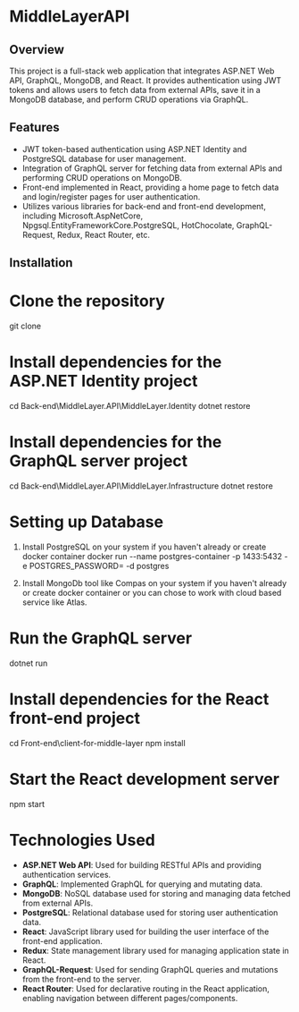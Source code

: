 # MiddleLayerAPI

## Overview

This project is a full-stack web application that integrates ASP.NET Web API, GraphQL, MongoDB, and React. It provides authentication using JWT tokens and allows users to fetch data from external APIs, save it in a MongoDB database, and perform CRUD operations via GraphQL.

## Features

- JWT token-based authentication using ASP.NET Identity and PostgreSQL database for user management.
- Integration of GraphQL server for fetching data from external APIs and performing CRUD operations on MongoDB.
- Front-end implemented in React, providing a home page to fetch data and login/register pages for user authentication.
- Utilizes various libraries for back-end and front-end development, including Microsoft.AspNetCore, Npgsql.EntityFrameworkCore.PostgreSQL, HotChocolate, GraphQL-Request, Redux, React Router, etc.

## Installation


# Clone the repository
git clone <repository-url>

# Install dependencies for the ASP.NET Identity project
cd Back-end\MiddleLayer.API\MiddleLayer.Identity
dotnet restore

# Install dependencies for the GraphQL server project
cd Back-end\MiddleLayer.API\MiddleLayer.Infrastructure
dotnet restore

# Setting up Database

1. Install PostgreSQL on your system if you haven't already or create docker container
docker run --name postgres-container -p 1433:5432 -e POSTGRES_PASSWORD=<your password> -d postgres

2. Install MongoDb tool like Compas on your system if you haven't already or create docker container or you can chose to work with cloud based service like Atlas.

# Run the GraphQL server
dotnet run

# Install dependencies for the React front-end project
cd Front-end\client-for-middle-layer
npm install

# Start the React development server
npm start

# Technologies Used

- **ASP.NET Web API**: Used for building RESTful APIs and providing authentication services.
- **GraphQL**: Implemented GraphQL for querying and mutating data.
- **MongoDB**: NoSQL database used for storing and managing data fetched from external APIs.
- **PostgreSQL**: Relational database used for storing user authentication data.
- **React**: JavaScript library used for building the user interface of the front-end application.
- **Redux**: State management library used for managing application state in React.
- **GraphQL-Request**: Used for sending GraphQL queries and mutations from the front-end to the server.
- **React Router**: Used for declarative routing in the React application, enabling navigation between different pages/components.